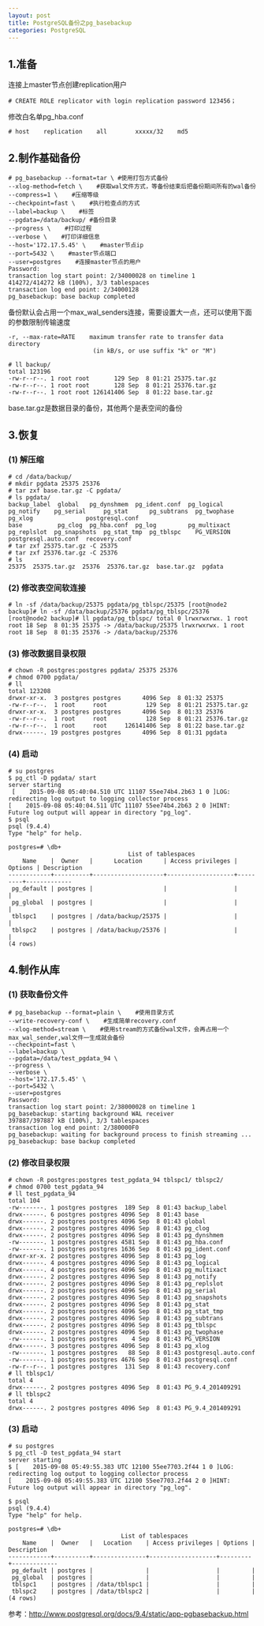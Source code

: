 ```yaml
---
layout: post
title: PostgreSQL备份之pg_basebackup
categories: PostgreSQL
---
```


<!--more-->

## 1.准备

连接上master节点创建replication用户

    # CREATE ROLE replicator with login replication password 123456；

修改白名单pg_hba.conf

    # host    replication    all        xxxxx/32    md5

## 2.制作基础备份

    # pg_basebackup --format=tar \ #使用打包方式备份
    --xlog-method=fetch \    #获取wal文件方式，等备份结束后把备份期间所有的wal备份
    --compress=1 \    #压缩等级
    --checkpoint=fast \    #执行检查点的方式
    --label=backup \    #标签
    --pgdata=/data/backup/ #备份目录
    --progress \    #打印过程
    --verbose \    #打印详细信息
    --host='172.17.5.45' \    #master节点ip
    --port=5432 \    #master节点端口
    --user=postgres    #连接master节点的用户
    Password: 
    transaction log start point: 2/34000028 on timeline 1
    414272/414272 kB (100%), 3/3 tablespaces                                         
    transaction log end point: 2/34000128
    pg_basebackup: base backup completed

备份默认会占用一个max_wal_senders连接，需要设置大一点，还可以使用下面的参数限制传输速度

    -r, --max-rate=RATE    maximum transfer rate to transfer data directory
                            (in kB/s, or use suffix "k" or "M")

    # ll backup/
    total 123196
    -rw-r--r--. 1 root root       129 Sep  8 01:21 25375.tar.gz
    -rw-r--r--. 1 root root       128 Sep  8 01:21 25376.tar.gz
    -rw-r--r--. 1 root root 126141406 Sep  8 01:22 base.tar.gz

base.tar.gz是数据目录的备份，其他两个是表空间的备份

## 3.恢复
### (1) 解压缩

    # cd /data/backup/
    # mkdir pgdata 25375 25376
    # tar zxf base.tar.gz -C pgdata/
    # ls pgdata/
    backup_label  global   pg_dynshmem  pg_ident.conf  pg_logical    pg_notify    pg_serial     pg_stat      pg_subtrans  pg_twophase  pg_xlog               postgresql.conf
    base          pg_clog  pg_hba.conf  pg_log         pg_multixact  pg_replslot  pg_snapshots  pg_stat_tmp  pg_tblspc    PG_VERSION   postgresql.auto.conf  recovery.conf
    # tar zxf 25375.tar.gz -C 25375
    # tar zxf 25376.tar.gz -C 25376 
    # ls
    25375  25375.tar.gz  25376  25376.tar.gz  base.tar.gz  pgdata

### (2) 修改表空间软连接

    # ln -sf /data/backup/25375 pgdata/pg_tblspc/25375 [root@node2 backup]# ln -sf /data/backup/25376 pgdata/pg_tblspc/25376                     [root@node2 backup]# ll pgdata/pg_tblspc/ total 0 lrwxrwxrwx. 1 root root 18 Sep  8 01:35 25375 -> /data/backup/25375 lrwxrwxrwx. 1 root root 18 Sep  8 01:35 25376 -> /data/backup/25376

### (3) 修改数据目录权限

    # chown -R postgres:postgres pgdata/ 25375 25376 
    # chmod 0700 pgdata/
    # ll
    total 123208
    drwxr-xr-x.  3 postgres postgres      4096 Sep  8 01:32 25375
    -rw-r--r--.  1 root     root           129 Sep  8 01:21 25375.tar.gz
    drwxr-xr-x.  3 postgres postgres      4096 Sep  8 01:33 25376
    -rw-r--r--.  1 root     root           128 Sep  8 01:21 25376.tar.gz
    -rw-r--r--.  1 root     root     126141406 Sep  8 01:22 base.tar.gz
    drwx------. 19 postgres postgres      4096 Sep  8 01:31 pgdata

### (4) 启动

    # su postgres
    $ pg_ctl -D pgdata/ start
    server starting
     [    2015-09-08 05:40:04.510 UTC 11107 55ee74b4.2b63 1 0 ]LOG:  redirecting log output to logging collector process
    [    2015-09-08 05:40:04.511 UTC 11107 55ee74b4.2b63 2 0 ]HINT:  Future log output will appear in directory "pg_log".
    $ psql 
    psql (9.4.4)
    Type "help" for help.
    
    postgres=# \db+
                                      List of tablespaces
        Name    |  Owner   |      Location      | Access privileges | Options | Description 
    ------------+----------+--------------------+-------------------+---------+-------------
     pg_default | postgres |                    |                   |         | 
     pg_global  | postgres |                    |                   |         | 
     tblspc1    | postgres | /data/backup/25375 |                   |         | 
     tblspc2    | postgres | /data/backup/25376 |                   |         | 
    (4 rows)

## 4.制作从库
### (1) 获取备份文件

    # pg_basebackup --format=plain \    #使用目录方式
    --write-recovery-conf \    #生成简单recovery.conf
    --xlog-method=stream \    #使用stream的方式备份wal文件，会再占用一个max_wal_sender,wal文件一生成就会备份
    --checkpoint=fast \
    --label=backup \
    --pgdata=/data/test_pgdata_94 \
    --progress \
    --verbose \
    --host='172.17.5.45' \
    --port=5432 \
    --user=postgres
    Password: 
    transaction log start point: 2/38000028 on timeline 1
    pg_basebackup: starting background WAL receiver
    397887/397887 kB (100%), 3/3 tablespaces                                         
    transaction log end point: 2/380000F0
    pg_basebackup: waiting for background process to finish streaming ...
    pg_basebackup: base backup completed

### (2) 修改目录权限

    # chown -R postgres:postgres test_pgdata_94 tblspc1/ tblspc2/
    # chmod 0700 test_pgdata_94
    # ll test_pgdata_94
    total 104
    -rw-------. 1 postgres postgres  189 Sep  8 01:43 backup_label
    drwx------. 6 postgres postgres 4096 Sep  8 01:43 base
    drwx------. 2 postgres postgres 4096 Sep  8 01:43 global
    drwx------. 2 postgres postgres 4096 Sep  8 01:43 pg_clog
    drwx------. 2 postgres postgres 4096 Sep  8 01:43 pg_dynshmem
    -rw-------. 1 postgres postgres 4581 Sep  8 01:43 pg_hba.conf
    -rw-------. 1 postgres postgres 1636 Sep  8 01:43 pg_ident.conf
    drwxr-xr-x. 2 postgres postgres 4096 Sep  8 01:43 pg_log
    drwx------. 4 postgres postgres 4096 Sep  8 01:43 pg_logical
    drwx------. 4 postgres postgres 4096 Sep  8 01:43 pg_multixact
    drwx------. 2 postgres postgres 4096 Sep  8 01:43 pg_notify
    drwx------. 2 postgres postgres 4096 Sep  8 01:43 pg_replslot
    drwx------. 2 postgres postgres 4096 Sep  8 01:43 pg_serial
    drwx------. 2 postgres postgres 4096 Sep  8 01:43 pg_snapshots
    drwx------. 2 postgres postgres 4096 Sep  8 01:43 pg_stat
    drwx------. 2 postgres postgres 4096 Sep  8 01:43 pg_stat_tmp
    drwx------. 2 postgres postgres 4096 Sep  8 01:43 pg_subtrans
    drwx------. 2 postgres postgres 4096 Sep  8 01:43 pg_tblspc
    drwx------. 2 postgres postgres 4096 Sep  8 01:43 pg_twophase
    -rw-------. 1 postgres postgres    4 Sep  8 01:43 PG_VERSION
    drwx------. 3 postgres postgres 4096 Sep  8 01:43 pg_xlog
    -rw-------. 1 postgres postgres   88 Sep  8 01:43 postgresql.auto.conf
    -rw-------. 1 postgres postgres 4676 Sep  8 01:43 postgresql.conf
    -rw-r--r--. 1 postgres postgres  131 Sep  8 01:43 recovery.conf
    # ll tblspc1/
    total 4
    drwx------. 2 postgres postgres 4096 Sep  8 01:43 PG_9.4_201409291
    # ll tblspc2
    total 4
    drwx------. 2 postgres postgres 4096 Sep  8 01:43 PG_9.4_201409291

### (3) 启动

    # su postgres
    $ pg_ctl -D test_pgdata_94 start
    server starting
    $ [    2015-09-08 05:49:55.383 UTC 12100 55ee7703.2f44 1 0 ]LOG:  redirecting log output to logging collector process
    [    2015-09-08 05:49:55.383 UTC 12100 55ee7703.2f44 2 0 ]HINT:  Future log output will appear in directory "pg_log".

    $ psql 
    psql (9.4.4)
    Type "help" for help.

    postgres=# \db+
                                    List of tablespaces
        Name    |  Owner   |   Location    | Access privileges | Options | Description 
    ------------+----------+---------------+-------------------+---------+-------------
     pg_default | postgres |               |                   |         | 
     pg_global  | postgres |               |                   |         | 
     tblspc1    | postgres | /data/tblspc1 |                   |         | 
     tblspc2    | postgres | /data/tblspc2 |                   |         | 
    (4 rows)

参考：http://www.postgresql.org/docs/9.4/static/app-pgbasebackup.html
